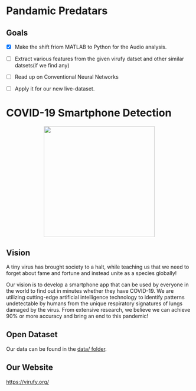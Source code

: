# Pandamic Predatars

## Goals

- [x] Make the shift friom MATLAB to Python for the Audio analysis.
- [ ] Extract various features from the given virufy datset and other similar datsets(if we find any)
- [ ] Read up on Conventional Neural Networks
- [ ] Apply it for our new live-dataset.  


# COVID-19 Smartphone Detection

<p align="center">
  <img width="300" src="http://virufy.org/images/logo.png">
</p>

## Vision
A tiny virus has brought society to a halt, while teaching us that we need to forget about fame and fortune and instead unite as a species globally!

Our vision is to develop a smartphone app that can be used by everyone in the world to find out in minutes whether they have COVID-19. We are utilizing cutting-edge artificial intelligence technology to identify patterns undetectable by humans from the unique respiratory signatures of lungs damaged by the virus. From extensive research, we believe we can achieve 90% or more accuracy and bring an end to this pandemic!

## Open Dataset
Our data can be found in the [data/ folder](./data).

## Our Website
https://virufy.org/


